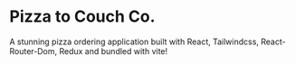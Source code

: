 # Pizza to Couch Co.

A stunning pizza ordering application built with React, Tailwindcss, React-Router-Dom, Redux and bundled with vite!
